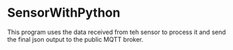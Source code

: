 # SensorWithPython

This program uses the data received from teh sensor to process it and send the final json output to the public MQTT broker.
